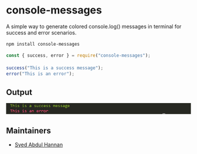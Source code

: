 # console-messages
A simple way to generate colored console.log() messages in terminal for success and error scenarios. 

```sh
npm install console-messages
```

```js
const { success, error } = require("console-messages");

success("This is a success message");
error("This is an error");
```

## Output
![](assets/terminal_image.png)

## Maintainers

- [Syed Abdul Hannan](https://github.com/syedhannan)